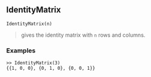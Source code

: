 ## IdentityMatrix
```
IdentityMatrix(n)
```

> gives the identity matrix with `n` rows and columns.


### Examples
```
>> IdentityMatrix(3)
{{1, 0, 0}, {0, 1, 0}, {0, 0, 1}}
```